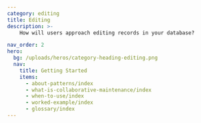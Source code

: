 ```yaml
---
category: editing
title: Editing
description: >-
    How will users approach editing records in your database?

nav_order: 2
hero:
  bg: /uploads/heros/category-heading-editing.png
  nav:
    title: Getting Started
    items:
      - about-patterns/index
      - what-is-collaborative-maintenance/index
      - when-to-use/index
      - worked-example/index      
      - glossary/index 
---
```

